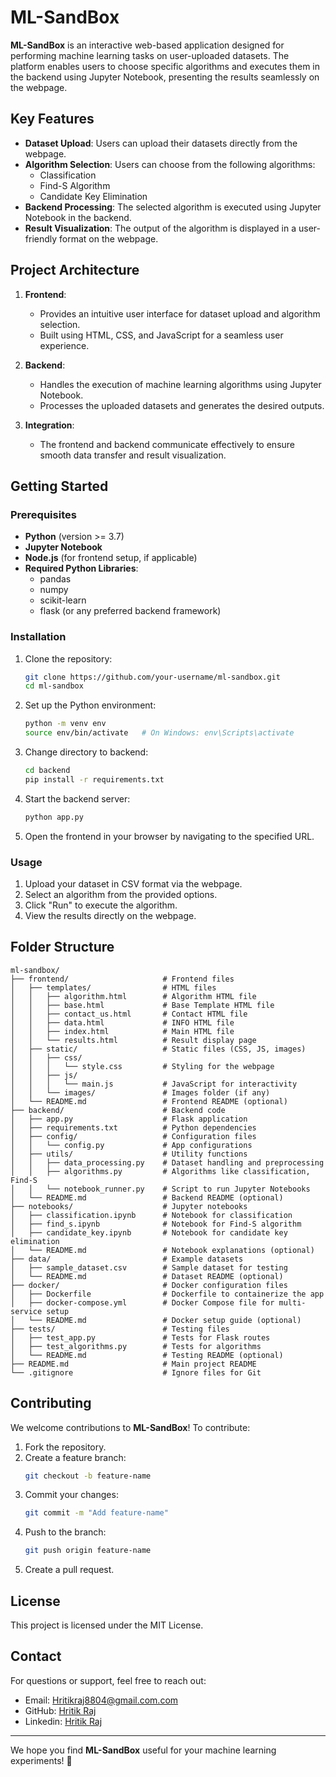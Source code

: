 # ML-SandBox

**ML-SandBox** is an interactive web-based application designed for performing machine learning tasks on user-uploaded datasets. The platform enables users to choose specific algorithms and executes them in the backend using Jupyter Notebook, presenting the results seamlessly on the webpage.

## Key Features

- **Dataset Upload**: Users can upload their datasets directly from the webpage.
- **Algorithm Selection**: Users can choose from the following algorithms:
  - Classification
  - Find-S Algorithm
  - Candidate Key Elimination
- **Backend Processing**: The selected algorithm is executed using Jupyter Notebook in the backend.
- **Result Visualization**: The output of the algorithm is displayed in a user-friendly format on the webpage.

## Project Architecture

1. **Frontend**:
   - Provides an intuitive user interface for dataset upload and algorithm selection.
   - Built using HTML, CSS, and JavaScript for a seamless user experience.

2. **Backend**:
   - Handles the execution of machine learning algorithms using Jupyter Notebook.
   - Processes the uploaded datasets and generates the desired outputs.

3. **Integration**:
   - The frontend and backend communicate effectively to ensure smooth data transfer and result visualization.

## Getting Started

### Prerequisites

- **Python** (version >= 3.7)
- **Jupyter Notebook**
- **Node.js** (for frontend setup, if applicable)
- **Required Python Libraries**:
  - pandas
  - numpy
  - scikit-learn
  - flask (or any preferred backend framework)

### Installation

1. Clone the repository:
   ```bash
   git clone https://github.com/your-username/ml-sandbox.git
   cd ml-sandbox
   ```

2. Set up the Python environment:
   ```bash
   python -m venv env
   source env/bin/activate   # On Windows: env\Scripts\activate
   ```

3. Change directory to backend:
   ```bash
   cd backend
   pip install -r requirements.txt
   ```

4. Start the backend server:
   ```bash
   python app.py
   ```

5. Open the frontend in your browser by navigating to the specified URL.

### Usage

1. Upload your dataset in CSV format via the webpage.
2. Select an algorithm from the provided options.
3. Click "Run" to execute the algorithm.
4. View the results directly on the webpage.

## Folder Structure

```
ml-sandbox/
├── frontend/                     # Frontend files
│   ├── templates/                # HTML files
│   │   ├── algorithm.html        # Algorithm HTML file
│   │   ├── base.html             # Base Template HTML file
│   │   ├── contact_us.html       # Contact HTML file
│   │   ├── data.html             # INFO HTML file
│   │   ├── index.html            # Main HTML file
│   │   └── results.html          # Result display page
│   ├── static/                   # Static files (CSS, JS, images)
│   │   ├── css/
│   │   │   └── style.css         # Styling for the webpage
│   │   ├── js/
│   │   │   └── main.js           # JavaScript for interactivity
│   │   └── images/               # Images folder (if any)
│   └── README.md                 # Frontend README (optional)
├── backend/                      # Backend code
│   ├── app.py                    # Flask application
│   ├── requirements.txt          # Python dependencies
│   ├── config/                   # Configuration files
│   │   └── config.py             # App configurations
│   ├── utils/                    # Utility functions
│   │   ├── data_processing.py    # Dataset handling and preprocessing
│   │   ├── algorithms.py         # Algorithms like classification, Find-S
│   │   └── notebook_runner.py    # Script to run Jupyter Notebooks
│   └── README.md                 # Backend README (optional)
├── notebooks/                    # Jupyter notebooks
│   ├── classification.ipynb      # Notebook for classification
│   ├── find_s.ipynb              # Notebook for Find-S algorithm
│   ├── candidate_key.ipynb       # Notebook for candidate key elimination
│   └── README.md                 # Notebook explanations (optional)
├── data/                         # Example datasets
│   ├── sample_dataset.csv        # Sample dataset for testing
│   └── README.md                 # Dataset README (optional)
├── docker/                       # Docker configuration files
│   ├── Dockerfile                # Dockerfile to containerize the app
│   ├── docker-compose.yml        # Docker Compose file for multi-service setup
│   └── README.md                 # Docker setup guide (optional)
├── tests/                        # Testing files
│   ├── test_app.py               # Tests for Flask routes
│   ├── test_algorithms.py        # Tests for algorithms
│   └── README.md                 # Testing README (optional)
├── README.md                     # Main project README
└── .gitignore                    # Ignore files for Git

```

## Contributing

We welcome contributions to **ML-SandBox**! To contribute:

1. Fork the repository.
2. Create a feature branch:
   ```bash
   git checkout -b feature-name
   ```
3. Commit your changes:
   ```bash
   git commit -m "Add feature-name"
   ```
4. Push to the branch:
   ```bash
   git push origin feature-name
   ```
5. Create a pull request.

## License

This project is licensed under the MIT License.

## Contact

For questions or support, feel free to reach out:
- Email: Hritikraj8804@gmail.com.com
- GitHub: [Hritik Raj](https://github.com/Hritikraj8804)
- Linkedin: [Hritik Raj](https://www.linkedin.com/in/hritik-raj-8804hr/)
  
---

We hope you find **ML-SandBox** useful for your machine learning experiments! 🚀
